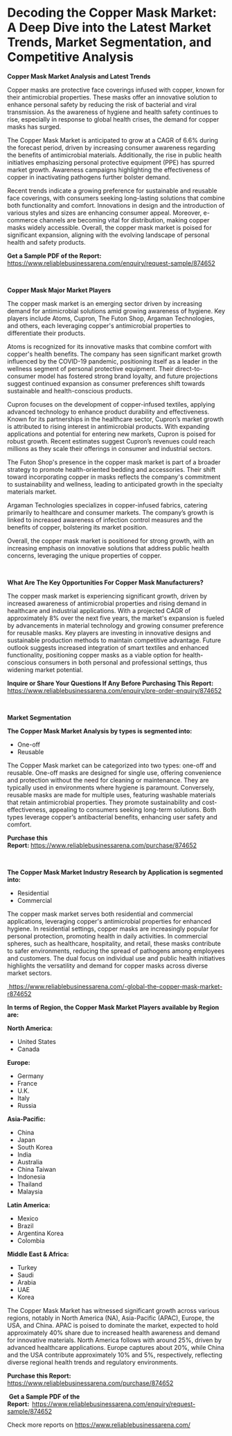 <p><h1>Decoding the Copper Mask Market: A Deep Dive into the Latest Market Trends, Market Segmentation, and Competitive Analysis</h1></p><p><strong>Copper Mask Market Analysis and Latest Trends</strong></p>
<p><p>Copper masks are protective face coverings infused with copper, known for their antimicrobial properties. These masks offer an innovative solution to enhance personal safety by reducing the risk of bacterial and viral transmission. As the awareness of hygiene and health safety continues to rise, especially in response to global health crises, the demand for copper masks has surged.</p><p>The Copper Mask Market is anticipated to grow at a CAGR of 6.6% during the forecast period, driven by increasing consumer awareness regarding the benefits of antimicrobial materials. Additionally, the rise in public health initiatives emphasizing personal protective equipment (PPE) has spurred market growth. Awareness campaigns highlighting the effectiveness of copper in inactivating pathogens further bolster demand.</p><p>Recent trends indicate a growing preference for sustainable and reusable face coverings, with consumers seeking long-lasting solutions that combine both functionality and comfort. Innovations in design and the introduction of various styles and sizes are enhancing consumer appeal. Moreover, e-commerce channels are becoming vital for distribution, making copper masks widely accessible. Overall, the copper mask market is poised for significant expansion, aligning with the evolving landscape of personal health and safety products.</p></p>
<p><strong>Get a Sample PDF of the Report:&nbsp;</strong> <a href="https://www.reliablebusinessarena.com/enquiry/request-sample/874652?utm_campaign=2928&utm_medium=2&utm_source=Github&utm_content=ia&utm_term=21032025&utm_id=copper-mask">https://www.reliablebusinessarena.com/enquiry/request-sample/874652</a></p>
<p>&nbsp;</p>
<p><strong>Copper Mask Major Market Players</strong></p>
<p><p>The copper mask market is an emerging sector driven by increasing demand for antimicrobial solutions amid growing awareness of hygiene. Key players include Atoms, Cupron, The Futon Shop, Argaman Technologies, and others, each leveraging copper's antimicrobial properties to differentiate their products.</p><p>Atoms is recognized for its innovative masks that combine comfort with copper's health benefits. The company has seen significant market growth influenced by the COVID-19 pandemic, positioning itself as a leader in the wellness segment of personal protective equipment. Their direct-to-consumer model has fostered strong brand loyalty, and future projections suggest continued expansion as consumer preferences shift towards sustainable and health-conscious products.</p><p>Cupron focuses on the development of copper-infused textiles, applying advanced technology to enhance product durability and effectiveness. Known for its partnerships in the healthcare sector, Cupron’s market growth is attributed to rising interest in antimicrobial products. With expanding applications and potential for entering new markets, Cupron is poised for robust growth. Recent estimates suggest Cupron’s revenues could reach millions as they scale their offerings in consumer and industrial sectors.</p><p>The Futon Shop's presence in the copper mask market is part of a broader strategy to promote health-oriented bedding and accessories. Their shift toward incorporating copper in masks reflects the company's commitment to sustainability and wellness, leading to anticipated growth in the specialty materials market. </p><p>Argaman Technologies specializes in copper-infused fabrics, catering primarily to healthcare and consumer markets. The company’s growth is linked to increased awareness of infection control measures and the benefits of copper, bolstering its market position.</p><p>Overall, the copper mask market is positioned for strong growth, with an increasing emphasis on innovative solutions that address public health concerns, leveraging the unique properties of copper.</p></p>
<p>&nbsp;</p>
<p><strong>What Are The Key Opportunities For Copper Mask Manufacturers?</strong></p>
<p><p>The copper mask market is experiencing significant growth, driven by increased awareness of antimicrobial properties and rising demand in healthcare and industrial applications. With a projected CAGR of approximately 8% over the next five years, the market's expansion is fueled by advancements in material technology and growing consumer preference for reusable masks. Key players are investing in innovative designs and sustainable production methods to maintain competitive advantage. Future outlook suggests increased integration of smart textiles and enhanced functionality, positioning copper masks as a viable option for health-conscious consumers in both personal and professional settings, thus widening market potential.</p></p>
<p><strong>Inquire or Share Your Questions If Any Before Purchasing This Report:</strong> <a href="https://www.reliablebusinessarena.com/enquiry/pre-order-enquiry/874652?utm_campaign=2928&utm_medium=2&utm_source=Github&utm_content=ia&utm_term=21032025&utm_id=copper-mask">https://www.reliablebusinessarena.com/enquiry/pre-order-enquiry/874652</a></p>
<p>&nbsp;</p>
<p><strong>Market Segmentation</strong></p>
<p><strong>The Copper Mask Market Analysis by types is segmented into:</strong></p>
<p><ul><li>One-off</li><li>Reusable</li></ul></p>
<p><p>The Copper Mask market can be categorized into two types: one-off and reusable. One-off masks are designed for single use, offering convenience and protection without the need for cleaning or maintenance. They are typically used in environments where hygiene is paramount. Conversely, reusable masks are made for multiple uses, featuring washable materials that retain antimicrobial properties. They promote sustainability and cost-effectiveness, appealing to consumers seeking long-term solutions. Both types leverage copper’s antibacterial benefits, enhancing user safety and comfort.</p></p>
<p><strong>Purchase this Report:&nbsp;</strong><a href="https://www.reliablebusinessarena.com/purchase/874652?utm_campaign=2928&utm_medium=2&utm_source=Github&utm_content=ia&utm_term=21032025&utm_id=copper-mask">https://www.reliablebusinessarena.com/purchase/874652</a></p>
<p>&nbsp;</p>
<p><strong>The Copper Mask Market Industry Research by Application is segmented into:</strong></p>
<p><ul><li>Residential</li><li>Commercial</li></ul></p>
<p><p>The copper mask market serves both residential and commercial applications, leveraging copper's antimicrobial properties for enhanced hygiene. In residential settings, copper masks are increasingly popular for personal protection, promoting health in daily activities. In commercial spheres, such as healthcare, hospitality, and retail, these masks contribute to safer environments, reducing the spread of pathogens among employees and customers. The dual focus on individual use and public health initiatives highlights the versatility and demand for copper masks across diverse market sectors.</p></p>
<p><a href="https://www.reliablebusinessarena.com/-global-the-copper-mask-market-r874652?utm_campaign=2928&utm_medium=2&utm_source=Github&utm_content=ia&utm_term=21032025&utm_id=copper-mask">&nbsp;https://www.reliablebusinessarena.com/-global-the-copper-mask-market-r874652</a></p>
<p><strong>In terms of Region, the Copper Mask Market Players available by Region are:</strong></p>
<p>
    <p> <strong> North America: </strong>
        <ul>
            <li>United States</li>
            <li>Canada</li>
        </ul>
        </p> 
    <p> <strong> Europe: </strong>
        <ul>
            <li>Germany</li>
            <li>France</li>
            <li>U.K.</li>
            <li>Italy</li>
            <li>Russia</li>
        </ul>
        </p> 
    <p> <strong> Asia-Pacific: </strong>
        <ul>
            <li>China</li>
            <li>Japan</li>
            <li>South Korea</li>
            <li>India</li>
            <li>Australia</li>
            <li>China Taiwan</li>
            <li>Indonesia</li>
            <li>Thailand</li>
            <li>Malaysia</li>
        </ul>
        </p> 
    <p> <strong> Latin America: </strong>
        <ul>
            <li>Mexico</li>
            <li>Brazil</li>
            <li>Argentina Korea</li>
            <li>Colombia</li>
        </ul>
        </p> 
    <p> <strong> Middle East & Africa: </strong>
        <ul>
            <li>Turkey</li>
            <li>Saudi</li>
            <li>Arabia</li>
            <li>UAE</li>
            <li>Korea</li>
        </ul>
    </p>
    </p>
<p><p>The Copper Mask Market has witnessed significant growth across various regions, notably in North America (NA), Asia-Pacific (APAC), Europe, the USA, and China. APAC is poised to dominate the market, expected to hold approximately 40% share due to increased health awareness and demand for innovative materials. North America follows with around 25%, driven by advanced healthcare applications. Europe captures about 20%, while China and the USA contribute approximately 10% and 5%, respectively, reflecting diverse regional health trends and regulatory environments.</p></p>
<p><strong>Purchase this Report: </strong><a href="https://www.reliablebusinessarena.com/purchase/874652?utm_campaign=2928&utm_medium=2&utm_source=Github&utm_content=ia&utm_term=21032025&utm_id=copper-mask">https://www.reliablebusinessarena.com/purchase/874652</a></p>
<p>&nbsp;<strong>Get a Sample PDF of the Report:&nbsp;&nbsp;</strong><a href="https://www.reliablebusinessarena.com/enquiry/request-sample/874652?utm_campaign=2928&utm_medium=2&utm_source=Github&utm_content=ia&utm_term=21032025&utm_id=copper-mask">https://www.reliablebusinessarena.com/enquiry/request-sample/874652</a></p>
<p><strong></strong></p>
<p>Check more reports on <a href="https://www.reliablebusinessarena.com/?utm_campaign=2928&utm_medium=2&utm_source=Github&utm_content=ia&utm_term=21032025&utm_id=copper-mask">https://www.reliablebusinessarena.com/</a></p>